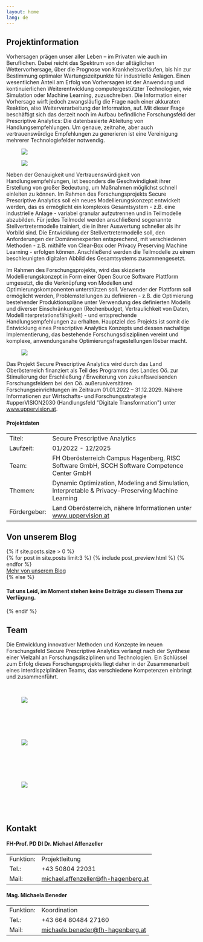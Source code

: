 ```yaml
---
layout: home
lang: de
---
```


<section class="bg-primary-light" id="info">
    <div class="container">
        <h2 class="section-heading">Projektinformation</h2>
        <div class="row">
            <div class="col-lg-7 col-md-12">
                 <p class="text-justify">
                 Vorhersagen prägen unser aller Leben – im Privaten wie auch im Beruflichen. Dabei reicht das Spektrum von der alltäglichen Wettervorhersage, über die Prognose von Krankheitsverläufen, bis hin zur Bestimmung optimaler Wartungszeitpunkte für industrielle Anlagen. Einen wesentlichen Anteil am Erfolg von Vorhersagen ist der Anwendung und kontinuierlichen Weiterentwicklung computergestützter Technologien, wie Simulation oder Machine Learning, zuzuschreiben. Die Information einer Vorhersage wirft jedoch zwangsläufig die Frage nach einer akkuraten Reaktion, also Weiterverarbeitung der Information, auf. Mit dieser Frage beschäftigt sich das derzeit noch im Aufbau befindliche Forschungsfeld der Prescriptive Analytics: Die datenbasierte Ableitung von Handlungsempfehlungen. Um genaue, zeitnahe, aber auch vertrauenswürdige Empfehlungen zu generieren ist eine Vereinigung mehrerer Technologiefelder notwendig.
                </p>
            </div>
            <div class="col-lg-5 col-md-12 text-center">
                <figure class="image-box"><img id="image-sketch1" src="/{{ site.data.assets.image-sketch1 }}" /></figure>
            </div>
        </div>
        <div class="row">
            <div class="col-lg-5 col-md-12 text-center">
                <figure class="image-box"><img id="image-sketch2" src="/{{ site.data.assets.image-sketch2 }}" /></figure>
            </div>
            <div class="col-lg-7 col-md-12">
                 <p class="text-justify">
                 Neben der Genauigkeit und Vertrauenswürdigkeit von Handlungsempfehlungen, ist besonders die Geschwindigkeit ihrer Erstellung von großer Bedeutung, um Maßnahmen möglichst schnell einleiten zu können. Im Rahmen des Forschungsprojekts Secure Prescriptive Analytics soll ein neues Modellierungskonzept entwickelt werden, das es ermöglicht ein komplexes Gesamtsystem - z.B. eine industrielle Anlage - variabel granular aufzutrennen und in Teilmodelle abzubilden. Für jedes Teilmodel werden anschließend sogenannte Stellvertretermodelle trainiert, die in ihrer Auswertung schneller als ihr Vorbild sind. Die Entwicklung der Stellvertretermodelle soll, den Anforderungen der Domänenexperten entsprechend, mit verschiedenen Methoden - z.B. mithilfe von Clear-Box oder Privacy Preserving Machine Learning  - erfolgen können. Anschließend werden die Teilmodelle zu einem beschleunigten digitalen Abbild des Gesamtsystems zusammengesetzt. 
                </p>
            </div>
        </div>
        <div class="row">
            <div class="col-lg-7 col-md-12">
                 <p class="text-justify">
                 Im Rahmen des Forschungsprojekts, wird das skizzierte Modellierungskonzept in Form einer Open Source Software Plattform umgesetzt, die die Verknüpfung von Modellen und Optimierungskomponenten unterstützen soll. Verwender der Plattform soll ermöglicht werden, Problemstellungen zu definieren - z.B. die Optimierung bestehender Produktionspläne unter Verwendung des definierten Modells und diverser Einschränkungen (Rechenbudget, Vertraulichkeit von Daten, Modellinterpretationsfähigkeit) - und entsprechende Handlungsempfehlungen zu erhalten. Hauptziel des Projekts ist somit die Entwicklung eines Prescriptive Analytics Konzepts und dessen nachaltige Implementierung, das bestehende Forschungsdisziplinen vereint und komplexe, anwendungsnahe Optimierungsfragestellungen lösbar macht.
                </p>
            </div>
            <div class="col-lg-5 col-md-12 text-center">
                <figure class="image-box"><img id="image-sketch3" src="/{{ site.data.assets.image-sketch3 }}" /></figure>
            </div>
        </div>
        <div class="row">
            <div class="col-lg-12 col-md-12">
                <p class="text-justify">
                    Das Projekt Secure Prescriptive Analytics wird durch das Land Oberösterreich finanziert als Teil des Programms des Landes Oö. zur Stimulierung der Erschließung / Erweiterung von zukunftsweisenden Forschungsfeldern bei den Oö. außeruniversitären Forschungseinrichtungen im Zeitraum 01.01.2022 – 31.12.2029. Nähere Informationen zur Wirtschafts- und Forschungsstrategie #upperVISION2030 (Handlungsfeld "Digitale Transformation") unter <a href="{{ site.data.i18n.t.footer.uv30-link[page.lang] }}">www.uppervision.at</a>.
                </p>
            </div>
            <div class="col-lg-12 col-md-12 facts">
                <div>
                <h4 class="info-headline">Projektdaten</h4>
                <table class="info-table">
                    <tr><td>Titel:</td><td>Secure Prescriptive Analytics</td></tr>
                    <tr><td>Laufzeit:</td><td>01/2022 - 12/2025</td></tr>
                    <tr><td>Team:</td><td>FH Oberösterreich Campus Hagenberg, RISC Software GmbH, SCCH Software Competence Center GmbH</td></tr>
                    <tr><td>Themen:</td><td>Dynamic Optimization, Modeling and Simulation, Interpretable & Privacy-Preserving Machine Learning</td></tr>
                    <tr><td>Fördergeber:</td><td>Land Oberösterreich, nähere Informationen unter <a href="{{ site.data.i18n.t.footer.uv30-link[page.lang] }}">www.uppervision.at</a></td></tr>
                </table>
                </div>
            </div>
        </div>
        <!-- <div class="row">
            <div class="col-lg-12 col-md-12">
                <br/>
                <p class="text-justify">Ein Hauptziel des Projekts besteht in der Dissemination der gewonnenen Erkenntnisse in Form öffentlicher Vorträge, Workshops mit Industriebetrieben und Publikationen in wissenschaftlichen Journalen und Magazinen.</p>
                <a href="/publications" id="btn-publications" class="btn btn-xl btn-slim-primary">Publikationen</a>
            </div>
        </div> -->
    </div>
</section>

<section class="bg-dark" id="blog">
    <div class="container">
        <h2>Von unserem Blog</h2>
        {% if site.posts.size > 0 %}
        <div class="row">
            <div class="col-lg-12 col-md-12">
                {% for post in site.posts limit:3 %}
                    {% include post_preview.html %}
                {% endfor %}
            </div>
        </div>
        <div class="row">
            <div class="col-lg-12 text-right">
                <a href="/blog" id="btn-blog" class="btn btn-xl btn-slim-primary blog-button">Mehr von unserem Blog</a>
            </div>
        </div>
        {% else %}
        <div class="row"><div class="col-lg-12"><h4>Tut uns Leid, im Moment stehen keine Beiträge zu diesem Thema zur Verfügung.</h4></div></div>
        {% endif %}
    </div>
</section>

<section class="" id="team">
    <div class="container">
        <h2 class="section-heading">Team</h2>
            <div class="row">
            <div class="col-lg-12 col-md-12 col-sm-12">
                <p>Die Entwicklung innovativer Methoden und Konzepte im neuen Forschungsfeld Secure Prescriptive Analytics verlangt nach der Synthese einer Vielzahl an Forschungsdisziplinen und Technologien. Ein Schlüssel zum Erfolg dieses Forschungsprojekts liegt daher in der Zusammenarbeit eines interdispziplinären Teams, das verschiedene Kompetenzen einbringt und zusammenführt.</p>
            </div>
        </div>
    </div>
    <div class="container">
        <div class="row image-row">
            <div class="col-lg-4 col-md-12 text-center topic-box">
                <a target="_blank" href="{{ site.data.links.fhooe }}"><br/>
                <figure class="image-box"><img id="image-fhlogo" src="/{{ site.data.assets.image-fhlogo }}" /></figure>
                <br/><br/><br/></a>
            </div>
            <div class="col-lg-4 col-md-12 text-center topic-box">            
                <a target="_blank" href="{{ site.data.links.risc }}"><br/>
                <figure class="image-box"><img id="image-risclogo" src="/{{ site.data.assets.image-risclogo }}" /></figure>
                <br/><br/><br/></a>
            </div>
            <div class="col-lg-4 col-md-12 text-center topic-box">
                <a target="_blank" href="{{ site.data.links.scch }}"><br/>
                <figure class="image-box"><img id="image-scchlogo" src="/{{ site.data.assets.image-scchlogo }}" /></figure>
                <br/><br/><br/></a>
            </div>
        </div>
    </div>

</section>

<!-- <section class="" id="partners">
    <div class="container">
        <h2 class="section-heading">Partner</h2>
    </div>
</section> -->

<section class="bg-secondary" id="contact">
    <div class="container text-justify">
        <h2 class="section-heading">Kontakt</h2>
        <div class="row contact-info">
            <div class="col-lg-6 col-md-12">
                <h4>FH-Prof. PD DI Dr. Michael Affenzeller</h4>
                <table class="info-table">
                    <tr><td>Funktion:</td><td>Projektleitung</td></tr>
                    <tr><td>Tel.:</td><td>+43 50804 22031</td></tr>                  
                    <tr><td>Mail:</td><td><a href="mailto:michael.affenzeller@fh-hagenberg.at">michael.affenzeller@fh-hagenberg.at</a></td></tr>
                </table>
            </div>
            <div class="col-lg-6 col-md-12">
                <h4>Mag. Michaela Beneder</h4>
                <table class="info-table">
                    <tr><td>Funktion:</td><td>Koordination</td></tr>
                    <tr><td>Tel.:</td><td>+43 664 80484 27160</td></tr>                    
                    <tr><td>Mail:</td><td><a href="mailto:michaela.beneder@fh-hagenberg.at">michaele.beneder@fh-hagenberg.at</a></td></tr>
                </table>
            </div>
        </div>
    </div>
</section>

<section class="map-section">
    <div id="map"></div>
</section>
